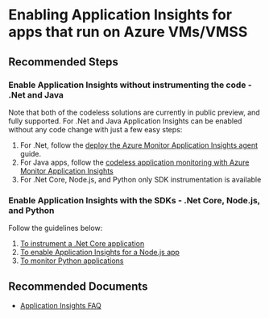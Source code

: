 <properties 
    pageTitle="How to set up Application Monitoring for apps running on Azure VMs and VMSS?"
    description="Getting started doc on how to enable Application Insights with your Azure VM or VMSS apps"
    infoBubbleText="Here is a set of links and concepts to help with this topic."
    service="microsoft.insights"
    resource="components"
    authors="MS-jgol"
    ms.author="jgol"
    articleId="insights_vms"
    diagnosticScenario="ApplicationInsightsVMsVMSS"
    displayOrder="1124"
    selfHelpType="generic"
    cloudEnvironments="public, Fairfax, usnat, ussec"
    productPesIds="15693" 
    supportTopicIds="32681521"
 	ownershipId="AzureMonitoring_ApplicationInsights"
/>

# Enabling Application Insights for apps that run on Azure VMs/VMSS

## **Recommended Steps**

### Enable Application Insights without instrumenting the code - .Net and Java
Note that both of the codeless solutions are currently in public preview, and fully supported.
For .Net and Java Application Insights can be enabled without any code change with just a few easy steps:
1. For .Net, follow the [deploy the Azure Monitor Application Insights agent](https://docs.microsoft.com/azure/azure-monitor/app/azure-vm-vmss-apps) guide. 
1. For Java apps, follow the [codeless application monitoring with Azure Monitor Application Insights](https://docs.microsoft.com/azure/azure-monitor/app/java-in-process-agent)
1. For .Net Core, Node.js, and Python only SDK instrumentation is available

### Enable Application Insights with the SDKs - .Net Core, Node.js, and Python
Follow the guidelines below:
1. [To instrument a .Net Core application](https://docs.microsoft.com/azure/azure-monitor/app/asp-net-core)
1. [To enable Application Insights for a Node.js app](https://docs.microsoft.com/azure/azure-monitor/app/nodejs)
1. [To monitor Python applications](https://docs.microsoft.com/azure/azure-monitor/app/opencensus-python)


## **Recommended Documents**

* [Application Insights FAQ](https://docs.microsoft.com/azure/azure-monitor/faq#application-insights)
